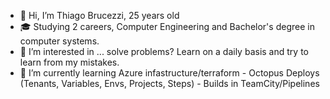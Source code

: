 - 👋 Hi, I’m Thiago Brucezzi, 25 years old
- 🎓 Studying 2 careers, Computer Engineering and Bachelor's degree in computer systems.
- 👀 I’m interested in ... solve problems? Learn on a daily basis and try to learn from my mistakes.
- 🌱 I’m currently learning Azure infastructure/terraform - Octopus Deploys (Tenants, Variables, Envs, Projects, Steps) - Builds in TeamCity/Pipelines

<!---
tbrucezzi-qontigo/tbrucezzi-qontigo is a ✨ special ✨ repository because its `README.md` (this file) appears on your GitHub profile.
You can click the Preview link to take a look at your changes.
--->
